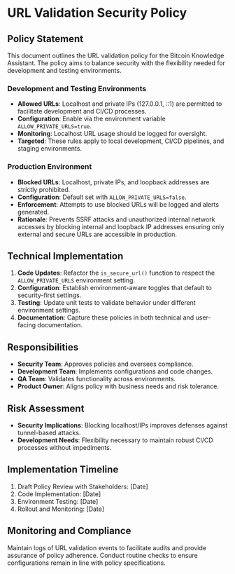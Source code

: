 # URL Validation Security Policy

## Policy Statement

This document outlines the URL validation policy for the Bitcoin Knowledge Assistant. The policy aims to balance security with the flexibility needed for development and testing environments.

### Development and Testing Environments
- **Allowed URLs**: Localhost and private IPs (127.0.0.1, ::1) are permitted to facilitate development and CI/CD processes.
- **Configuration**: Enable via the environment variable `ALLOW_PRIVATE_URLS=true`.
- **Monitoring**: Localhost URL usage should be logged for oversight.
- **Targeted**: These rules apply to local development, CI/CD pipelines, and staging environments.

### Production Environment
- **Blocked URLs**: Localhost, private IPs, and loopback addresses are strictly prohibited.
- **Configuration**: Default set with `ALLOW_PRIVATE_URLS=false`.
- **Enforcement**: Attempts to use blocked URLs will be logged and alerts generated.
- **Rationale**: Prevents SSRF attacks and unauthorized internal network accesses by blocking internal and loopback IP addresses ensuring only external and secure URLs are accessible in production.

## Technical Implementation

1. **Code Updates**: Refactor the `is_secure_url()` function to respect the `ALLOW_PRIVATE_URLS` environment setting.
2. **Configuration**: Establish environment-aware toggles that default to security-first settings.
3. **Testing**: Update unit tests to validate behavior under different environment settings.
4. **Documentation**: Capture these policies in both technical and user-facing documentation.

## Responsibilities
- **Security Team**: Approves policies and oversees compliance.
- **Development Team**: Implements configurations and code changes.
- **QA Team**: Validates functionality across environments.
- **Product Owner**: Aligns policy with business needs and risk tolerance.

## Risk Assessment
- **Security Implications**: Blocking localhost/IPs improves defenses against tunnel-based attacks.
- **Development Needs**: Flexibility necessary to maintain robust CI/CD processes without impediments.

## Implementation Timeline
1. Draft Policy Review with Stakeholders: [Date]
2. Code Implementation: [Date]
3. Environment Testing: [Date]
4. Rollout and Monitoring: [Date]

## Monitoring and Compliance
Maintain logs of URL validation events to facilitate audits and provide assurance of policy adherence. Conduct routine checks to ensure configurations remain in line with policy specifications.

